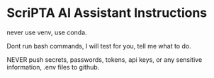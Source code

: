 # ScriPTA AI Assistant Instructions

never use venv, use conda.

Dont run bash commands, I will test for you, tell me what to do.

NEVER push secrets, passwords, tokens, api keys, or any sensitive information, .env files to github.


